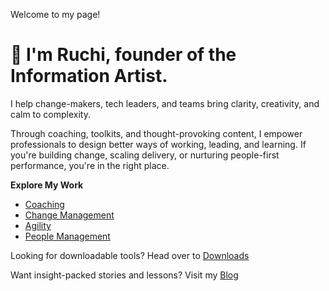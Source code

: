 Welcome to my page!


# 👋 I'm Ruchi, founder of the Information Artist.

I help change-makers, tech leaders, and teams bring clarity, creativity, and calm to complexity.

Through coaching, toolkits, and thought-provoking content, I empower professionals to design better ways of working, leading, and learning. If you're building change, scaling delivery, or nurturing people-first performance, you're in the right place.

**Explore My Work**
- [Coaching](/coaching/README.md)
- [Change Management](/change-management/README.md)
- [Agility](/agility/README.md)
- [People Management](/people-management/README.md)

Looking for downloadable tools? Head over to [Downloads](/downloads/)

Want insight-packed stories and lessons? Visit my [Blog](https://medium.com/informationartist)
